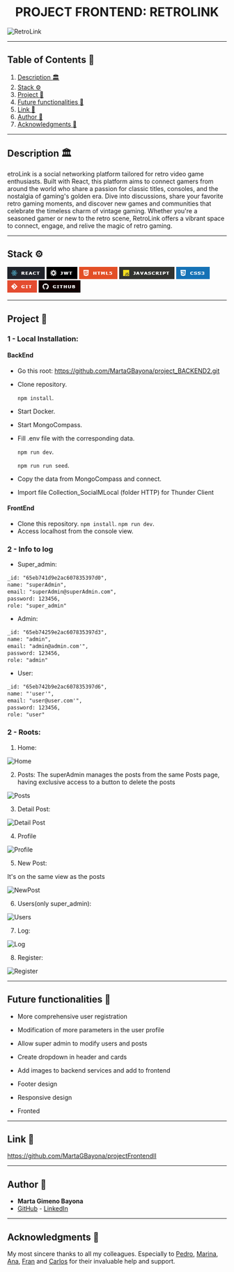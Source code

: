 <h1 align="center"> PROJECT FRONTEND: RETROLINK </h1>

<image src="./img/ReadmeImageTop.png" alt="RetroLink">

---

## Table of Contents :file_folder:

1. [Description :classical_building:](#description-classical_building)
2. [Stack :gear:](#stack-gear)
3. [Project :open_book:](#Project-open_book)
4. [Future functionalities :star2:](#Future-functionalities-star2)
5. [Link :dart:](#link-dart)
6. [Author :wave:](#author-wave)
7. [Acknowledgments :sparkling_heart:](#acknowledgments-sparkling_heart)

---

## Description :classical_building:

etroLink is a social networking platform tailored for retro video game enthusiasts. Built with React, this platform aims to connect gamers from around the world who share a passion for classic titles, consoles, and the nostalgia of gaming's golden era. Dive into discussions, share your favorite retro gaming moments, and discover new games and communities that celebrate the timeless charm of vintage gaming. Whether you're a seasoned gamer or new to the retro scene, RetroLink offers a vibrant space to connect, engage, and relive the magic of retro gaming.

---

## Stack :gear:
![alt text](./img/image-3.png) ![alt text](./img/image.png) ![alt text](./img/image-1.png) ![alt text](./img/image-2.png) ![alt text](./img/image-4.png) ![alt text](./img/image-5.png) ![alt text](./img/image-6.png)




---

## Project :open_book:

### 1 - Local Installation:

<h4>BackEnd</h4>

- Go this root: https://github.com/MartaGBayona/project_BACKEND2.git

- Clone repository.

    ``npm install``.

- Start Docker.

- Start MongoCompass.

- Fill .env file with the corresponding data.

    ``npm run dev``.

    ``npm run run seed``.

- Copy the data from MongoCompass and connect.

- Import file Collection_SocialMLocal (folder HTTP) for Thunder Client

<h4>FrontEnd</h4>

- Clone this repository.
    `npm install`.
    `npm run dev`.
- Access localhost from the console view.

### 2 - Info to log 

- Super_admin:
```
_id: "65eb741d9e2ac607835397d0",
name: "superAdmin",
email: "superAdmin@superAdmin.com",
password: 123456,
role: "super_admin"
```

- Admin:
```
_id: "65eb74259e2ac607835397d3",
name: "admin",
email: "admin@admin.com'",
password: 123456,
role: "admin"
```

- User:
```
_id: "65eb742b9e2ac607835397d6",
name: "'user'",
email: "user@user.com'",
password: 123456,
role: "user"
```

### 2 - Roots:

1. Home:


<image src="./img/ReadmeImageTop.png" alt="Home">


2. Posts: 
The superAdmin manages the posts from the same Posts page, having exclusive access to a button to delete the posts

<image src="./img/Posts.png" alt="Posts">

3. Detail Post: 

<image src="./img/DetailPost.png" alt="Detail Post">

4. Profile

<image src="./img/Profile.png" alt="Profile">


5. New Post: 

It's on the same view as the posts

<image src="./img/NewPost.png" alt="NewPost">


6. Users(only super_admin):


<image src="./img/Users.png" alt="Users">


7. Log:

<image src="./img/Log.png" alt="Log">


8. Register:

<image src="./img/Register.png" alt="Register">


---

## Future functionalities :star2:

- More comprehensive user registration

- Modification of more parameters in the user profile

- Allow super admin to  modify users and posts

- Create dropdown in header and cards

- Add images to backend services and add to frontend

- Footer design

- Responsive design

- Fronted



---

## Link :dart:

https://github.com/MartaGBayona/projectFrontendII

---

## Author :wave:

- **Marta Gimeno Bayona**
- [GitHub](https://github.com/MartaGBayona) - [LinkedIn](https://www.linkedin.com/in/martagbayona/)

---

## Acknowledgments  :sparkling_heart:

My most sincere thanks to all my colleagues. Especially to [<i class="fab fa-github"></i> Pedro](https://github.com/Eryhnar), [<i class="fab fa-github"></i> Marina](https://github.com/marinaescriva), [<i class="fab fa-github"></i> Ana](https://github.com/ariusvi), [<i class="fab fa-github"></i> Fran](https://github.com/FRR95) and [<i class="fab fa-github"></i> Carlos](https://github.com/CariblaGIT) for their invaluable help and support.
